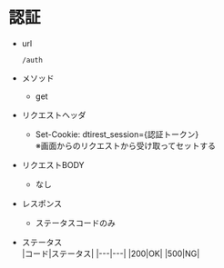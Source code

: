 # 認証
* url
  ```
  /auth
  ```
  
* メソッド
  * get

* リクエストヘッダ
  * Set-Cookie: dtirest_session={認証トークン}  
  ※画面からのリクエストから受け取ってセットする
  
* リクエストBODY
  * なし

* レスポンス
  * ステータスコードのみ

* ステータス  
    |コード|ステータス|
    |---|---|
    |200|OK|
    |500|NG|

 


